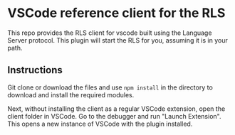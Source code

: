 # VSCode reference client for the RLS

This repo provides the RLS client for vscode built using the Language 
Server protocol. This plugin will start the RLS for you, assuming it is in 
your path.

## Instructions

Git clone or download the files and use `npm install` in
the directory to download and install the required modules. 

Next, without installing the client as a regular VSCode extension, open the
client folder in VSCode. Go to the debugger and run "Launch Extension". This
opens a new instance of VSCode with the plugin installed.
